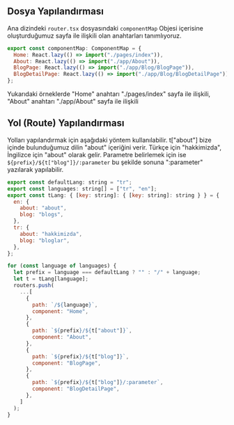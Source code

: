 ## Dosya Yapılandırması

Ana dizindeki `router.tsx` dosyasındaki `componentMap` Objesi içerisine oluşturduğumuz sayfa ile ilişkili olan anahtarları tanımlıyoruz.

```javascript
export const componentMap: ComponentMap = {
  Home: React.lazy(() => import("./pages/index")),
  About: React.lazy(() => import("./app/About")),
  BlogPage: React.lazy(() => import("./app/Blog/BlogPage")),
  BlogDetailPage: React.lazy(() => import("./app/Blog/BlogDetailPage")),
};
```

Yukarıdaki örneklerde "Home" anahtarı "./pages/index" sayfa ile ilişkili, "About" anahtarı "./app/About" sayfa ile ilişkili

## Yol (Route) Yapılandırması

Yolları yapılandırmak için aşağıdaki yöntem kullanılabilir. t["about"] bize içinde bulunduğumuz dilin "about" içeriğini verir. Türkçe için "hakkimizda", İngilizce için "about" olarak gelir. Parametre belirlemek için ise `${prefix}/${t["blog"]}/:parameter` bu şekilde sonuna ":parameter" yazılarak yapılabilir.

```javascript
export const defaultLang: string = "tr";
export const languages: string[] = ["tr", "en"];
export const tLang: { [key: string]: { [key: string]: string } } = {
  en: {
    about: "about",
    blog: "blogs",
  },
  tr: {
    about: "hakkimizda",
    blog: "bloglar",
  },
};

for (const language of languages) {
  let prefix = language === defaultLang ? "" : "/" + language;
  let t = tLang[language];
  routers.push(
    ...[
      {
        path: `/${language}`,
        component: "Home",
      },
      {
        path: `${prefix}/${t["about"]}`,
        component: "About",
      },
      {
        path: `${prefix}/${t["blog"]}`,
        component: "BlogPage",
      },
      {
        path: `${prefix}/${t["blog"]}/:parameter`,
        component: "BlogDetailPage",
      },
    ]
  );
}
```
